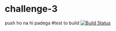 # challenge-3
push ho na hi padega
#test to build
[![Build Status](http://51.13.100.153/buildStatus/icon?job=challenge-3&build=2)](http://51.13.100.153/job/challenge-3/2/)
